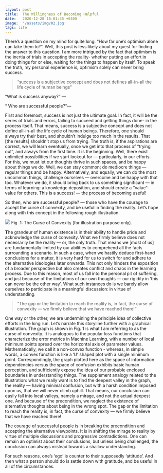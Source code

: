 ```yaml
---
layout: post
title:  The Willingness of Becoming Helpful
date:   2020-12-28 15:01:35 +0300
image:  '/assets/img/02.jpg'
tags: life
---
```

<p>There’s a question on my mind for quite long. “How far one’s optimism alone can take them to?”. Well, this post is less likely about my quest for finding the answer to this question. I am more intrigued by the fact that optimism is the inertia of trials in accepting the reality- whether putting an effort in doing things for or else, waiting for the things to happen by itself. To speak the truth, my personal experience is, optimism solely can never bring success.</p>

<blockquote>
“success is a subjective concept and does not defines all-in-all the life cycle of human beings”
</blockquote>
<p>“What is success anyway?” — </p>
<p>“ Who are successful people?”— </p>
<p>
First and foremost, success is not just the ultimate goal. In fact, it will be the series of trials and errors, failing to succeed and getting things done- in the process itself. That means, success is a subjective concept and does not define all-in-all the life cycle of human beings. Therefore, one should always try their best, and shouldn’t indulge too much in the results. That [the results] shouldn’t stop us from trying. The truth is, if the aspirations are correct, we will learn eventually, once we get into that process of “trying out”, and always from the first time. It is the beginning. Well, there exist unlimited possibilities if we start lookout for — particularly, in our efforts. For this, we must let our thoughts thrive in such spaces, and be happy about things we do. Well, we can stay common; do mediocre things — regular things and be happy. Alternatively, and equally, we can do the most uncommon things, challenge ourselves — overcome and be happy with that too. Whatever we do, it should bring back to us something significant — in terms of learning: a knowledge deposition, and should create a “value”- value for others. This is a success! — the process of becoming useful!</p>
So then, who are successful people? — those who have the courage to accept the curse of convexity, and be useful in finding the reality.
Let’s hope along with this concept in the following rough illustration.

![]({{site.baseurl}}/assets/img/convexity.png)
Fig. 1: The Curse of Convexity (for illustration purpose only).

<strong>T</strong>he grandeur of human existence is in their ability to handle pride and acknowledge the curse of convexity. What we firmly believe does not necessarily be the reality — or, the only truth. That means we [most of us] are fundamentally limited by our abilities to comprehend all the facts surrounding a scenario. In such a case, when we hastily deduce first-hand conclusions for a matter, it is very hard for us to switch for and adhere to the alternative ideologies later onwards. This not only hinders the exposition of a broader perspective but also creates conflict and chaos in the learning process. Due to this reason, most of us fall into the personal pit of suffering, and just because of the limitations of our own thoughts — our rigidity in ‘this can never be the other way’. What such instances do is we barely allow ourselves to participate in a meaningful discussion: in virtue of understanding.

<blockquote>
“The gap or the limitation to reach the reality is, in fact, the curse of convexity — we firmly believe that we have reached there!”
</blockquote>
One way or the other, we are undermining the principle idea of collective efforts in the long run. Let’s narrate this storyline further with a graphical illustration. The graph is shown in Fig. 1 is what I am referring to as the curse of convexity. It is analogous to the popular loss functions that characterize the error metrics in Machine Learning, with a number of local minimum points spread over the horizontal axis of parameter values. Mathematically, we call it a non-convex function - whereas, in simple words, a convex function is like a ‘U’ shaped plot with a single minimum point. Correspondingly, the graph plotted here as the space of information dependencies versus the space of confusion exhibits basic human perception, and sufficiently expose the idea of our probable enclosed boundaries in understanding things. The supplement analogy related to the illustration: what we really want is to find the deepest valley in the graph, the reality — having minimal confusion, but with a harsh condition imposed upon us, that we will never climb uphill. That means, our conclusion can easily fall into local valleys, namely a mirage, and not the actual deepest one. And because of the precondition, we neglect the existence of alternative thoughts about being in the wrong spot. The gap or the limitation to reach the reality is, in fact, the curse of convexity — we firmly believe that we have reached there!

The courage of successful people is in breaking the precondition and accepting the alternative viewpoints. It is in shifting the mirage to reality by virtue of multiple discussions and progressive contradictions. One can remain an optimist about their conclusions, but unless being challenged, the conclusion can always mislead towards a shallow understanding.

For such reasons, one’s ‘ego’ is counter to their supposedly ‘attitude’. And then what a person should do is settle down with gratitude, and be useful in all of the circumstances.
